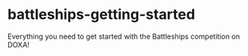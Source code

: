 # battleships-getting-started
Everything you need to get started with the Battleships competition on DOXA!
